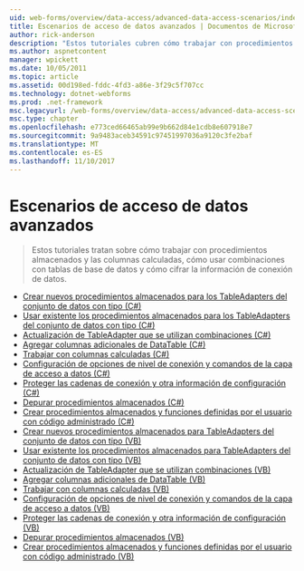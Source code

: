 ```yaml
---
uid: web-forms/overview/data-access/advanced-data-access-scenarios/index
title: Escenarios de acceso de datos avanzados | Documentos de Microsoft
author: rick-anderson
description: "Estos tutoriales cubren cómo trabajar con procedimientos almacenados y las columnas calculadas, cómo usar combinaciones con tablas de base de datos y cómo cifrar información de conexión de datos..."
ms.author: aspnetcontent
manager: wpickett
ms.date: 10/05/2011
ms.topic: article
ms.assetid: 00d198ed-fddc-4fd3-a86e-3f29c5f707cc
ms.technology: dotnet-webforms
ms.prod: .net-framework
msc.legacyurl: /web-forms/overview/data-access/advanced-data-access-scenarios
msc.type: chapter
ms.openlocfilehash: e773ced66465ab99e9b662d84e1cdb8e607918e7
ms.sourcegitcommit: 9a9483aceb34591c97451997036a9120c3fe2baf
ms.translationtype: MT
ms.contentlocale: es-ES
ms.lasthandoff: 11/10/2017
---
```

<a name="advanced-data-access-scenarios"></a>Escenarios de acceso de datos avanzados
====================
> Estos tutoriales tratan sobre cómo trabajar con procedimientos almacenados y las columnas calculadas, cómo usar combinaciones con tablas de base de datos y cómo cifrar la información de conexión de datos.


- [Crear nuevos procedimientos almacenados para los TableAdapters del conjunto de datos con tipo (C#)](creating-new-stored-procedures-for-the-typed-dataset-s-tableadapters-cs.md)
- [Usar existente los procedimientos almacenados para los TableAdapters del conjunto de datos con tipo (C#)](using-existing-stored-procedures-for-the-typed-dataset-s-tableadapters-cs.md)
- [Actualización de TableAdapter que se utilizan combinaciones (C#)](updating-the-tableadapter-to-use-joins-cs.md)
- [Agregar columnas adicionales de DataTable (C#)](adding-additional-datatable-columns-cs.md)
- [Trabajar con columnas calculadas (C#)](working-with-computed-columns-cs.md)
- [Configuración de opciones de nivel de conexión y comandos de la capa de acceso a datos (C#)](configuring-the-data-access-layer-s-connection-and-command-level-settings-cs.md)
- [Proteger las cadenas de conexión y otra información de configuración (C#)](protecting-connection-strings-and-other-configuration-information-cs.md)
- [Depurar procedimientos almacenados (C#)](debugging-stored-procedures-cs.md)
- [Crear procedimientos almacenados y funciones definidas por el usuario con código administrado (C#)](creating-stored-procedures-and-user-defined-functions-with-managed-code-cs.md)
- [Crear nuevos procedimientos almacenados para TableAdapters del conjunto de datos con tipo (VB)](creating-new-stored-procedures-for-the-typed-dataset-s-tableadapters-vb.md)
- [Usar existente los procedimientos almacenados para TableAdapters del conjunto de datos con tipo (VB)](using-existing-stored-procedures-for-the-typed-dataset-s-tableadapters-vb.md)
- [Actualización de TableAdapter que se utilizan combinaciones (VB)](updating-the-tableadapter-to-use-joins-vb.md)
- [Agregar columnas adicionales de DataTable (VB)](adding-additional-datatable-columns-vb.md)
- [Trabajar con columnas calculadas (VB)](working-with-computed-columns-vb.md)
- [Configuración de opciones de nivel de conexión y comandos de la capa de acceso a datos (VB)](configuring-the-data-access-layer-s-connection-and-command-level-settings-vb.md)
- [Proteger las cadenas de conexión y otra información de configuración (VB)](protecting-connection-strings-and-other-configuration-information-vb.md)
- [Depurar procedimientos almacenados (VB)](debugging-stored-procedures-vb.md)
- [Crear procedimientos almacenados y funciones definidas por el usuario con código administrado (VB)](creating-stored-procedures-and-user-defined-functions-with-managed-code-vb.md)

